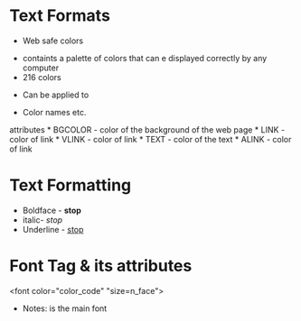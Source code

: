 # Text Formats

* Web safe colors
- containts a palette of colors that can e displayed correctly by any computer
- 216 colors

* Can be applied to 
- Color names etc.

<BODY> attributes
* BGCOLOR - color of the background of the web page
* LINK - color of link
* VLINK - color of link
* TEXT - color of the text
* ALINK - color of link

# Text Formatting

* Boldface - <b>stop</b>
* italic- <i>stop</i>
* Underline - <u>stop</u>

# Font Tag & its attributes
<font color="color_code" "size=n_face">

* Notes: <basefont> is the main font
